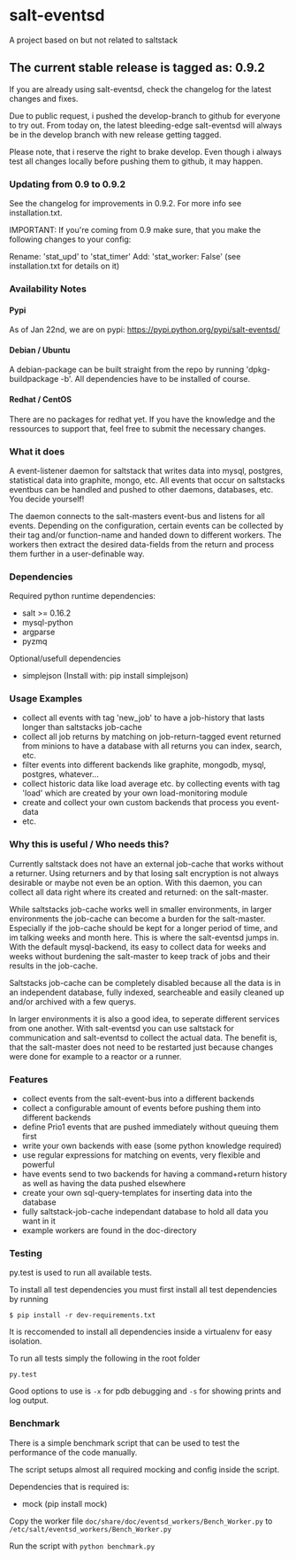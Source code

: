 # salt-eventsd

A project based on but not related to saltstack


## The current stable release is tagged as: 0.9.2

If you are already using salt-eventsd, check the changelog for the latest changes and fixes.

Due to public request, i pushed the develop-branch to github for everyone to try out. From today
on, the latest bleeding-edge salt-eventsd will always be in the develop branch with new release
getting tagged.

Please note, that i reserve the right to brake develop. Even though i always test all changes
locally before pushing them to github, it may happen.


### Updating from 0.9 to 0.9.2

See the changelog for improvements in 0.9.2. For more info see installation.txt.

IMPORTANT:
If you're coming from 0.9 make sure, that you make the following changes to your config:

Rename: 'stat_upd' to 'stat_timer'
Add: 'stat_worker: False' (see installation.txt for details on it)


### Availability Notes

#### Pypi

As of Jan 22nd, we are on pypi: https://pypi.python.org/pypi/salt-eventsd/

#### Debian / Ubuntu

A debian-package can be built straight from the repo by running 'dpkg-buildpackage -b'. All dependencies
have to be installed of course.


#### Redhat / CentOS

There are no packages for redhat yet. If you have the knowledge and the ressources to support that, feel
free to submit the necessary changes.


### What it does

A event-listener daemon for saltstack that writes data into mysql, postgres, statistical data into graphite, mongo,
etc. All events that occur on saltstacks eventbus can be handled and pushed to other daemons, databases, etc. You
decide yourself!

The daemon connects to the salt-masters event-bus and listens for all events. Depending on the configuration,
certain events can be collected by their tag and/or function-name and handed down to different workers. The
workers then extract the desired data-fields from the return and process them further in a user-definable way.


### Dependencies

Required python runtime dependencies:

 - salt >= 0.16.2
 - mysql-python
 - argparse
 - pyzmq

Optional/usefull dependencies

 - simplejson (Install with: pip install simplejson)


### Usage Examples

- collect all events with tag 'new_job' to have a job-history that lasts longer than saltstacks job-cache
- collect all job returns by matching on job-return-tagged event returned from minions to have a database with all returns you can index, search, etc.
- filter events into different backends like graphite, mongodb, mysql, postgres, whatever...
- collect historic data like load average etc. by collecting events with tag 'load' which are created by your own load-monitoring module
- create and collect your own custom backends that process you event-data
- etc.


### Why this is useful / Who needs this?

Currently saltstack does not have an external job-cache that works without a returner. Using returners and by that losing salt encryption
is not always desirable or maybe not even be an option. With this daemon, you can collect all data right where its created and returned: on the salt-master.

While saltstacks job-cache works well in smaller environments, in larger environments the job-cache can become a burden for the salt-master. Especially
if the job-cache should be kept for a longer period of time, and im talking weeks and month here. This is where the salt-eventsd jumps in. With the
default mysql-backend, its easy to collect data for weeks and weeks without burdening the salt-master to keep track of jobs and their results in the
job-cache.

Saltstacks job-cache can be completely disabled because all the data is in an independent database, fully indexed, searcheable and
easily cleaned up and/or archived with a few querys.

In larger environments it is also a good idea, to seperate different services from one another. With salt-eventsd you can use saltstack for
communication and salt-eventsd to collect the actual data. The benefit is, that the salt-master does not need to be restarted just because changes
were done for example to a reactor or a runner.


### Features

- collect events from the salt-event-bus into a different backends
- collect a configurable amount of events before pushing them into different backends
- define Prio1 events that are pushed immediately without queuing them first
- write your own backends with ease (some python knowledge required)
- use regular expressions for matching on events, very flexible and powerful
- have events send to two backends for having a command+return history as well as having the data pushed elsewhere
- create your own sql-query-templates for inserting data into the database
- fully saltstack-job-cache independant database to hold all data you want in it
- example workers are found in the doc-directory


### Testing

py.test is used to run all available tests.

To install all test dependencies you must first install all test dependencies by running

```
$ pip install -r dev-requirements.txt
```

It is reccomended to install all dependencies inside a virtualenv for easy isolation.

To run all tests simply the following in the root folder

```
py.test
```

Good options to use is `-x` for pdb debugging and `-s` for showing prints and log output.



### Benchmark

There is a simple benchmark script that can be used to test the performance of the code manually.

The script setups almost all required mocking and config inside the script.

Dependencies that is required is:

 - mock (pip install mock)

Copy the worker file `doc/share/doc/eventsd_workers/Bench_Worker.py` to `/etc/salt/eventsd_workers/Bench_Worker.py`

Run the script with `python benchmark.py`
